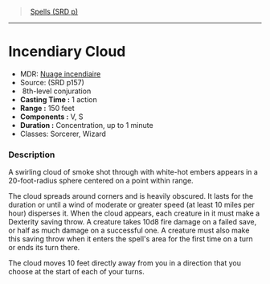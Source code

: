 ﻿---
!SpellVO
Level: 8
Type: conjuration
CastingTime: 1 action
Range: 150 feet
Components: V, S
Duration: Concentration, up to 1 minute
Classes: Sorcerer, Wizard
Id: spells_vo.md#incendiary-cloud
ParentLink: spells_vo.md#spells-srd-p
Name: Incendiary Cloud
ParentName: Spells (SRD p)
NameLevel: 1
AltName: '[Nuage incendiaire](hd_spells_nuage_incendiaire.md)'
Source: (SRD p157)
Attributes: {}
---
> [Spells (SRD p)](srd_spells.md)

---

# Incendiary Cloud

- MDR: [Nuage incendiaire](hd_spells_nuage_incendiaire.md)
- Source: (SRD p157)
-  8th-level conjuration
- **Casting Time :** 1 action
- **Range :** 150 feet
- **Components :** V, S
- **Duration :** Concentration, up to 1 minute
- Classes: Sorcerer, Wizard

### Description

A swirling cloud of smoke shot through with white-hot embers appears in a 20-foot-radius sphere centered on a point within range.

The cloud spreads around corners and is heavily obscured. It lasts for the duration or until a wind of moderate or greater speed (at least 10 miles per hour) disperses it. When the cloud appears, each creature in it must make a Dexterity saving throw. A creature takes 10d8 fire damage on a failed save, or half as much damage on a successful one. A creature must also make this saving throw when it enters the spell's area for the first time on a turn or ends its turn there.

The cloud moves 10 feet directly away from you in a direction that you choose at the start of each of your turns.

